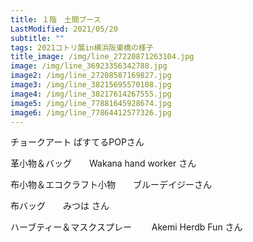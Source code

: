 ```yaml
---
title: １階　土間ブース
LastModified: 2021/05/20
subtitle: ""
tags: 2021コトリ展in横浜阪東橋の様子
title_image: /img/line_27220871263104.jpg
image: /img/line_36923356342788.jpg
image2: /img/line_27208587169827.jpg
image3: /img/line_38215695570108.jpg
image4: /img/line_38217614267555.jpg
image5: /img/line_77881645928674.jpg
image6: /img/line_77864412577326.jpg
---
```

チョークアート     ぱすてるPOPさん

革小物＆バッグ　　Wakana hand worker さん　

布小物＆エコクラフト小物　　ブルーデイジーさん

布バッグ　　みつは さん

ハーブティー＆マスクスプレー　　 Akemi Herdb Fun さん